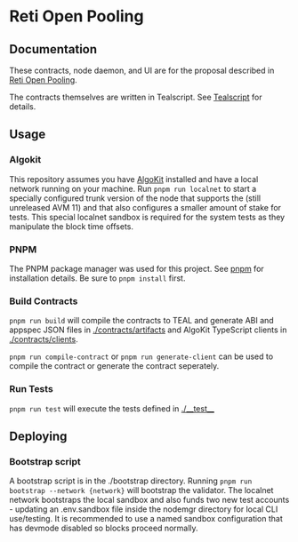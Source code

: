 # Reti Open Pooling

## Documentation

These contracts, node daemon, and UI are for the proposal described in [Reti Open Pooling](../docs/reti-open-pooling.md).

The contracts themselves are written in Tealscript. See [Tealscript](https://tealscript.algo.xyz) for details.

## Usage

### Algokit

This repository assumes you have [AlgoKit](https://github.com/algorandfoundation/algokit-cli) installed and have a local network running on your machine. Run `pnpm run localnet` to start a specially configured trunk version of the node that supports the (still unreleased AVM 11) and that also configures a smaller amount of stake for tests. This special localnet sandbox is required for the system tests as they manipulate the block time offsets.

### PNPM

The PNPM package manager was used for this project. See [pnpm](https://pnpm.io/) for installation details. Be sure to `pnpm install` first.

### Build Contracts

`pnpm run build` will compile the contracts to TEAL and generate ABI and appspec JSON files in [./contracts/artifacts](./contracts/artifacts/) and AlgoKit TypeScript clients in [./contracts/clients](./contracts/clients/).

`pnpm run compile-contract` or `pnpm run generate-client` can be used to compile the contract or generate the contract seperately.

### Run Tests

`pnpm run test` will execute the tests defined in [./\_\_test\_\_](./__test__)

## Deploying

### Bootstrap script

A bootstrap script is in the ./bootstrap directory. Running `pnpm run bootstrap --network {network}` will bootstrap the validator. The localnet network bootstraps the local sandbox and also funds two new test accounts - updating an .env.sandbox file inside the nodemgr directory for local CLI use/testing. It is recommended to use a named sandbox configuration that has devmode disabled so blocks proceed normally.
